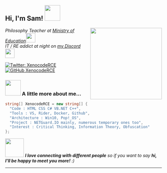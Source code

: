 <h2> Hi, I'm Sam! <img src="https://media.giphy.com/media/mGcNjsfWAjY5AEZNw6/giphy.gif" width="50"></h2>
<img align='right' src="https://media.giphy.com/media/M9gbBd9nbDrOTu1Mqx/giphy.gif" width="230">
<p><em>Philosophy Teacher at <a href="https://www.education.gouv.fr/">Ministry of Education</a><img src="https://media.giphy.com/media/fYSnHlufseco8Fh93Z/giphy.gif" width="30"></br>IT / RE addict at night on <a href="https://discord.gg/dhPh2h">my Discord</a><img src="https://media.giphy.com/media/WUlplcMpOCEmTGBtBW/giphy.gif" width="30"> 
</em></p>

[![Twitter: XenocodeRCE](https://img.shields.io/twitter/follow/XenocodeRCE?style=social)](https://twitter.com/XenocodeRCE)
[![GitHub XenocodeRCE](https://img.shields.io/github/followers/XenocodeRCE?label=follow&style=social)](https://github.com/XenocodeRCE)


### <img src="https://media.giphy.com/media/VgCDAzcKvsR6OM0uWg/giphy.gif" width="50"> A little more about me...  

```csharp
string[] XenocodeRCE = new string[] { 
  "Code : HTML CSS C# VB.NET C++", 
  "Tools : VS, Rider, Docker, Github", 
  "Architecture : Win10, Pop!_OS", 
  "Project : NETGuard.IO mainly, numerous temporary ones too", 
  "Interest : Critical Thinking, Information Theory, Obfuscation"
};
```

<img src="https://media.giphy.com/media/LnQjpWaON8nhr21vNW/giphy.gif" width="60"> <em><b>I love connecting with different people</b> so if you want to say <b>hi, I'll be happy to meet you more!</b> :)</em>

---
